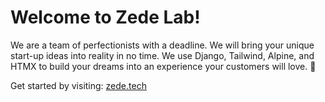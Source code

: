 # Welcome to Zede Lab!

We are a team of perfectionists with a deadline. We will bring your unique start-up ideas into reality in no time. We use Django, Tailwind, Alpine, and HTMX to build your dreams into an experience your customers will love. :green_heart:

Get started by visiting: [zede.tech](https://zede.tech)
